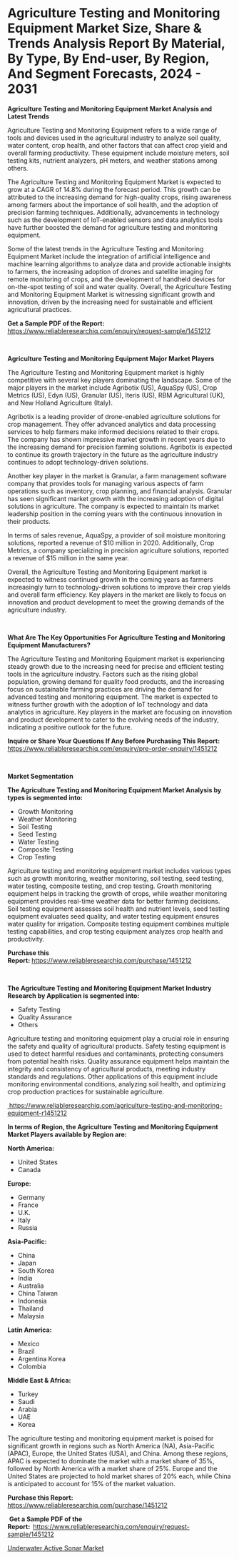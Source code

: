 <p><h1>Agriculture Testing and Monitoring Equipment Market Size, Share & Trends Analysis Report By Material, By Type, By End-user, By Region, And Segment Forecasts, 2024 - 2031</h1></p><p><strong>Agriculture Testing and Monitoring Equipment Market Analysis and Latest Trends</strong></p>
<p><p>Agriculture Testing and Monitoring Equipment refers to a wide range of tools and devices used in the agricultural industry to analyze soil quality, water content, crop health, and other factors that can affect crop yield and overall farming productivity. These equipment include moisture meters, soil testing kits, nutrient analyzers, pH meters, and weather stations among others.</p><p>The Agriculture Testing and Monitoring Equipment Market is expected to grow at a CAGR of 14.8% during the forecast period. This growth can be attributed to the increasing demand for high-quality crops, rising awareness among farmers about the importance of soil health, and the adoption of precision farming techniques. Additionally, advancements in technology such as the development of IoT-enabled sensors and data analytics tools have further boosted the demand for agriculture testing and monitoring equipment.</p><p>Some of the latest trends in the Agriculture Testing and Monitoring Equipment Market include the integration of artificial intelligence and machine learning algorithms to analyze data and provide actionable insights to farmers, the increasing adoption of drones and satellite imaging for remote monitoring of crops, and the development of handheld devices for on-the-spot testing of soil and water quality. Overall, the Agriculture Testing and Monitoring Equipment Market is witnessing significant growth and innovation, driven by the increasing need for sustainable and efficient agricultural practices.</p></p>
<p><strong>Get a Sample PDF of the Report:&nbsp;</strong> <a href="https://www.reliableresearchiq.com/enquiry/request-sample/1451212">https://www.reliableresearchiq.com/enquiry/request-sample/1451212</a></p>
<p>&nbsp;</p>
<p><strong>Agriculture Testing and Monitoring Equipment Major Market Players</strong></p>
<p><p>The Agriculture Testing and Monitoring Equipment market is highly competitive with several key players dominating the landscape. Some of the major players in the market include Agribotix (US), AquaSpy (US), Crop Metrics (US), Edyn (US), Granular (US), Iteris (US), RBM Agricultural (UK), and New Holland Agriculture (Italy).</p><p>Agribotix is a leading provider of drone-enabled agriculture solutions for crop management. They offer advanced analytics and data processing services to help farmers make informed decisions related to their crops. The company has shown impressive market growth in recent years due to the increasing demand for precision farming solutions. Agribotix is expected to continue its growth trajectory in the future as the agriculture industry continues to adopt technology-driven solutions.</p><p>Another key player in the market is Granular, a farm management software company that provides tools for managing various aspects of farm operations such as inventory, crop planning, and financial analysis. Granular has seen significant market growth with the increasing adoption of digital solutions in agriculture. The company is expected to maintain its market leadership position in the coming years with the continuous innovation in their products.</p><p>In terms of sales revenue, AquaSpy, a provider of soil moisture monitoring solutions, reported a revenue of $10 million in 2020. Additionally, Crop Metrics, a company specializing in precision agriculture solutions, reported a revenue of $15 million in the same year.</p><p>Overall, the Agriculture Testing and Monitoring Equipment market is expected to witness continued growth in the coming years as farmers increasingly turn to technology-driven solutions to improve their crop yields and overall farm efficiency. Key players in the market are likely to focus on innovation and product development to meet the growing demands of the agriculture industry.</p></p>
<p>&nbsp;</p>
<p><strong>What Are The Key Opportunities For Agriculture Testing and Monitoring Equipment Manufacturers?</strong></p>
<p><p>The Agriculture Testing and Monitoring Equipment market is experiencing steady growth due to the increasing need for precise and efficient testing tools in the agriculture industry. Factors such as the rising global population, growing demand for quality food products, and the increasing focus on sustainable farming practices are driving the demand for advanced testing and monitoring equipment. The market is expected to witness further growth with the adoption of IoT technology and data analytics in agriculture. Key players in the market are focusing on innovation and product development to cater to the evolving needs of the industry, indicating a positive outlook for the future.</p></p>
<p><strong>Inquire or Share Your Questions If Any Before Purchasing This Report:</strong> <a href="https://www.reliableresearchiq.com/enquiry/pre-order-enquiry/1451212">https://www.reliableresearchiq.com/enquiry/pre-order-enquiry/1451212</a></p>
<p>&nbsp;</p>
<p><strong>Market Segmentation</strong></p>
<p><strong>The Agriculture Testing and Monitoring Equipment Market Analysis by types is segmented into:</strong></p>
<p><ul><li>Growth Monitoring</li><li>Weather Monitoring</li><li>Soil Testing</li><li>Seed Testing</li><li>Water Testing</li><li>Composite Testing</li><li>Crop Testing</li></ul></p>
<p><p>Agriculture testing and monitoring equipment market includes various types such as growth monitoring, weather monitoring, soil testing, seed testing, water testing, composite testing, and crop testing. Growth monitoring equipment helps in tracking the growth of crops, while weather monitoring equipment provides real-time weather data for better farming decisions. Soil testing equipment assesses soil health and nutrient levels, seed testing equipment evaluates seed quality, and water testing equipment ensures water quality for irrigation. Composite testing equipment combines multiple testing capabilities, and crop testing equipment analyzes crop health and productivity.</p></p>
<p><strong>Purchase this Report:&nbsp;</strong><a href="https://www.reliableresearchiq.com/purchase/1451212">https://www.reliableresearchiq.com/purchase/1451212</a></p>
<p>&nbsp;</p>
<p><strong>The Agriculture Testing and Monitoring Equipment Market Industry Research by Application is segmented into:</strong></p>
<p><ul><li>Safety Testing</li><li>Quality Assurance</li><li>Others</li></ul></p>
<p><p>Agriculture testing and monitoring equipment play a crucial role in ensuring the safety and quality of agricultural products. Safety testing equipment is used to detect harmful residues and contaminants, protecting consumers from potential health risks. Quality assurance equipment helps maintain the integrity and consistency of agricultural products, meeting industry standards and regulations. Other applications of this equipment include monitoring environmental conditions, analyzing soil health, and optimizing crop production practices for sustainable agriculture.</p></p>
<p><a href="https://www.reliableresearchiq.com/agriculture-testing-and-monitoring-equipment-r1451212">&nbsp;https://www.reliableresearchiq.com/agriculture-testing-and-monitoring-equipment-r1451212</a></p>
<p><strong>In terms of Region, the Agriculture Testing and Monitoring Equipment Market Players available by Region are:</strong></p>
<p>
    <p> <strong> North America: </strong>
        <ul>
            <li>United States</li>
            <li>Canada</li>
        </ul>
        </p> 
    <p> <strong> Europe: </strong>
        <ul>
            <li>Germany</li>
            <li>France</li>
            <li>U.K.</li>
            <li>Italy</li>
            <li>Russia</li>
        </ul>
        </p> 
    <p> <strong> Asia-Pacific: </strong>
        <ul>
            <li>China</li>
            <li>Japan</li>
            <li>South Korea</li>
            <li>India</li>
            <li>Australia</li>
            <li>China Taiwan</li>
            <li>Indonesia</li>
            <li>Thailand</li>
            <li>Malaysia</li>
        </ul>
        </p> 
    <p> <strong> Latin America: </strong>
        <ul>
            <li>Mexico</li>
            <li>Brazil</li>
            <li>Argentina Korea</li>
            <li>Colombia</li>
        </ul>
        </p> 
    <p> <strong> Middle East & Africa: </strong>
        <ul>
            <li>Turkey</li>
            <li>Saudi</li>
            <li>Arabia</li>
            <li>UAE</li>
            <li>Korea</li>
        </ul>
    </p>
    </p>
<p><p>The agriculture testing and monitoring equipment market is poised for significant growth in regions such as North America (NA), Asia-Pacific (APAC), Europe, the United States (USA), and China. Among these regions, APAC is expected to dominate the market with a market share of 35%, followed by North America with a market share of 25%. Europe and the United States are projected to hold market shares of 20% each, while China is anticipated to account for 15% of the market valuation.</p></p>
<p><strong>Purchase this Report: </strong><a href="https://www.reliableresearchiq.com/purchase/1451212">https://www.reliableresearchiq.com/purchase/1451212</a></p>
<p>&nbsp;<strong>Get a Sample PDF of the Report:&nbsp;&nbsp;</strong><a href="https://www.reliableresearchiq.com/enquiry/request-sample/1451212">https://www.reliableresearchiq.com/enquiry/request-sample/1451212</a></p>
<p><strong></strong></p>
<p><p><a href="https://view.publitas.com/reportprime-1/underwater-active-sonar-market-share-market-analysis-growth-trends-forecasts-for-period-from-2024-2031/">Underwater Active Sonar Market</a></p></p>